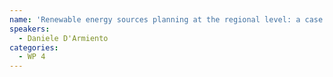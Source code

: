 ```yaml
---
name: 'Renewable energy sources planning at the regional level: a case study in Italy'
speakers:
  - Daniele D'Armiento
categories:
  - WP 4
---
```

